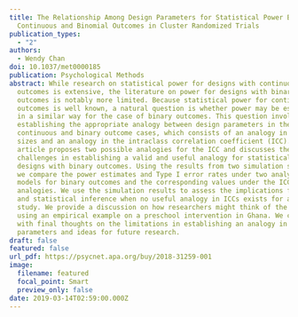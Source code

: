 ```yaml
---
title: The Relationship Among Design Parameters for Statistical Power Between
  Continuous and Binomial Outcomes in Cluster Randomized Trials
publication_types:
  - "2"
authors:
  - Wendy Chan
doi: 10.1037/met0000185
publication: Psychological Methods
abstract: While research on statistical power for designs with continuous
  outcomes is extensive, the literature on power for designs with binary
  outcomes is notably more limited. Because statistical power for continuous
  outcomes is well known, a natural question is whether power may be estimated
  in a similar way for the case of binary outcomes. This question involves
  establishing the appropriate analogy between design parameters in the
  continuous and binary outcome cases, which consists of an analogy in effect
  sizes and an analogy in the intraclass correlation coefficient (ICC). This
  article proposes two possible analogies for the ICC and discusses the
  challenges in establishing a valid and useful analogy for statistical power in
  designs with binary outcomes. Using the results from two simulation studies,
  we compare the power estimates and Type I error rates under two analytic
  models for binary outcomes and the corresponding values under the ICC
  analogies. We use the simulation results to assess the implications for power
  and statistical inference when no useful analogy in ICCs exists for a given
  study. We provide a discussion on how researchers might think of the analogies
  using an empirical example on a preschool intervention in Ghana. We conclude
  with final thoughts on the limitations in establishing an analogy in design
  parameters and ideas for future research.
draft: false
featured: false
url_pdf: https://psycnet.apa.org/buy/2018-31259-001
image:
  filename: featured
  focal_point: Smart
  preview_only: false
date: 2019-03-14T02:59:00.000Z
---
```

